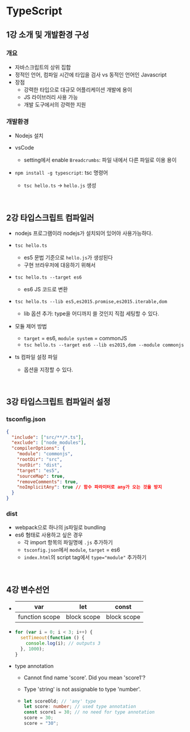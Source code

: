 # TypeScript

## 1강 소개 및 개발환경 구성

### 개요

- 자바스크립트의 상위 집합
- 정적인 언어, 컴파일 시간에 타입을 검사 vs 동적인 언어인 Javascript
- 장점
  - 강력한 타입으로 대규모 어플리케이션 개발에 용이
  - JS 라이브러리 사용 가능
  - 개발 도구에서의 강력한 지원

### 개발환경

- Nodejs 설치
- vsCode

  - setting에서 enable `Breadcrumbs`: 파일 내에서 다른 파일로 이용 용이

- `npm install -g typescript`: tsc 명령어
  - `tsc hello.ts` -> `hello.js` 생성

<br/>

## 2강 타입스크립트 컴파일러

- nodejs 프로그램이라 nodejs가 설치되어 있어야 사용가능하다.

- `tsc hello.ts`
  - es5 문법 기준으로 `hello.js`가 생성된다
  - 구현 브라우저에 대응하기 위해서
- `tsc hello.ts --target es6`
  - es6 JS 코드로 변환
- `tsc hello.ts --lib es5,es2015.promise,es2015.iterable,dom`

  - lib 옵션 추가: type을 어디까지 쓸 것인지 직접 세팅할 수 있다.

- 모듈 제어 방법

  - `target` = es6, `module system` = commonJS
  - `tsc hello.ts --target es6 --lib es2015,dom --module commonjs`

- ts 컴파일 설정 파일
  - 옵션을 지정할 수 있다.

<br/>

## 3강 타입스크립트 컴파일러 설정

### tsconfig.json

```json
{
  "include": ["src/**/*.ts"],
  "exclude": ["node_modules"],
  "compilerOptions": {
    "module": "commonjs",
    "rootDir": "src",
    "outDir": "dist",
    "target": "es5",
    "sourceMap": true,
    "removeComments": true,
    "noImplicitAny": true // 함수 파라미터로 any가 오는 것을 방지
  }
}
```

### dist

- webpack으로 하나의 js파일로 bundling
- es6 혐태로 사용하고 싶은 경우
  - 각 import 항목의 파일명에 `.js` 추가하기
  - `tsconfig.json`에서 `module`, `target` = es6
  - `index.html`의 script tag에서 `type="module"` 추가하기

<br/>

## 4강 변수선언

- | var            | let         | const       |
  | -------------- | ----------- | ----------- |
  | function scope | block scope | block scope |

- ```javascript
  for (var i = 0; i < 3; i++) {
    setTimeout(function () {
      console.log(i); // outputs 3
    }, 1000);
  }
  ```

- type annotation

  - Cannot find name 'score'. Did you mean 'score1'?

  - Type 'string' is not assignable to type 'number'.

  - ```typescript
    let scoreOld; // 'any' type
    let score: number; // used type annotation
    const score1 = 30; // no need for type annotation
    score = 30;
    score = "30";
    ```
